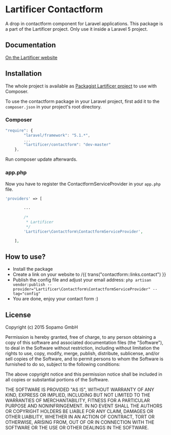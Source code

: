 # Lartificer Contactform

A drop in contactform component for Laravel applications.
This package is a part of the Lartificer project. Only use it inside a Laravel 5 project.

## Documentation
[On the Lartificer website](http://lartificer.com/contactform)

## Installation
The whole project is available as [Packagist Lartificer project](https://packagist.org/packages/lartificer/contactform) to use with Composer.

To use the contactform package in your Laravel project, first add it to the `composer.json` in your project's root directory.

### Composer
```javascript
"require": {
		"laravel/framework": "5.1.*",
		...
        "lartificer/contactform": "dev-master"
	},
```
Run composer update afterwards.

### app.php
Now you have to register the ContactformServiceProvider in your `app.php` file.

```php
'providers' => [

		...
		
		/*
		 * Lartificer
		 */ 
		'Lartificer\Contactform\ContactformServiceProvider',

	],
```

## How to use?
* Install the package
* Create a link on your website to /{{ trans("contactform::links.contact") }}
* Publish the config file and adjust your email address:
```php artisan vendor:publish --provider="Lartificer\Contactform\ContactformServiceProvider" --tag="config"```
* You are done, enjoy your contact form :)

## License
Copyright (c) 2015 Sopamo GmbH

Permission is hereby granted, free of charge, to any person obtaining a copy
of this software and associated documentation files (the "Software"), to deal
in the Software without restriction, including without limitation the rights
to use, copy, modify, merge, publish, distribute, sublicense, and/or sell
copies of the Software, and to permit persons to whom the Software is
furnished to do so, subject to the following conditions:

The above copyright notice and this permission notice shall be included in
all copies or substantial portions of the Software.

THE SOFTWARE IS PROVIDED "AS IS", WITHOUT WARRANTY OF ANY KIND, EXPRESS OR
IMPLIED, INCLUDING BUT NOT LIMITED TO THE WARRANTIES OF MERCHANTABILITY,
FITNESS FOR A PARTICULAR PURPOSE AND NONINFRINGEMENT. IN NO EVENT SHALL THE
AUTHORS OR COPYRIGHT HOLDERS BE LIABLE FOR ANY CLAIM, DAMAGES OR OTHER
LIABILITY, WHETHER IN AN ACTION OF CONTRACT, TORT OR OTHERWISE, ARISING FROM,
OUT OF OR IN CONNECTION WITH THE SOFTWARE OR THE USE OR OTHER DEALINGS IN
THE SOFTWARE.
